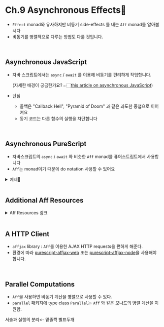 # Ch.9 Asynchronous Effects👻

- `Effect` monad와 유사하지만 비동기 side-effects 를 내는 `Aff` monad를 알아봅시다
- 비동기를 병렬적으로 다루는 방법도 다룰 것입니다.

<br />

## Asynchronous JavaScript

- 자바 스크립트에서는 `async` / `await` 를 이용해 비동기를 편리하게 작업합니다.

  (자세한 배경이 궁금한가요? 👉🏻[this article on asynchronous JavaScript](https://developer.mozilla.org/en-US/docs/Learn/JavaScript/Asynchronous/Introducing))

- 단점
  - 콜백은 "Callback Hell", "Pyramid of Doom" 과 같은 과도한 중첩으로 이어져요
  - 동기 코드는 다른 함수의 실행을 차단합니다

<br />

## Asynchronous PureScript

- 자바스크립트의 `async` / `await` 와 비슷한 `Aff` monad를 퓨어스트립트에서 사용합니다
- `Aff`는 monad이기 때문에 do notation 사용할 수 있어요

<details>
<summary>예제🥹</summary>

```hs
{{#include ../exercises/chapter9/test/Copy.purs:copyFile}}
```

It is also possible to re-write the above snippet using callbacks or synchronous functions (for example with `Node.FS.Async` and `Node.FS.Sync` respectively), but those share the same downsides as discussed earlier with JavaScript, and so that coding style is not recommended.

The syntax for working with `Aff` is very similar to working with `Effect`. They are both monads, and can therefore be written with do notation.

For example, if we look at the signature of `readTextFile`, we see that it returns the file contents as a `String` wrapped in `Aff`:

```hs
readTextFile :: Encoding -> FilePath -> Aff String
```

We can "unwrap" the returned string with a bind arrow (`<-`) in do notation:

```hs
my_data <- readTextFile UTF8 file1
```

Then pass it as the string argument to `writeTextFile`:

```hs
writeTextFile :: Encoding -> FilePath -> String -> Aff Unit
```

The only other notable feature unique to `Aff` in the above example is `attempt`, which captures errors or exceptions encountered while running `Aff` code and stores them in an `Either`:

```hs
attempt :: forall a. Aff a -> Aff (Either Error a)
```

You should hopefully be able to draw on your knowledge of concepts from previous chapters and combine this with the new `Aff` patterns learned in the above `copyFile` example to tackle the following exercises:

</details>

<br />

## Additional Aff Resources

<details>
<summary>Aff Resources 링크</summary>

- [official Aff guide](https://pursuit.purescript.org/packages/purescript-aff/)
- [Drew's Aff Post](https://blog.drewolson.org/asynchronous-purescript)
- [Additional Aff Explanation and Examples](https://github.com/JordanMartinez/purescript-jordans-reference/tree/latestRelease/21-Hello-World/02-Effect-and-Aff/src/03-Aff)

</details>

<br />

## A HTTP Client

- `affjax` library : `Aff`를 이용한 AJAX HTTP requests을 편하게 해준다.
- 환경에 따라 [purescript-affjax-web](https://github.com/purescript-contrib/purescript-affjax-web) 또는 [purescript-affjax-node](https://github.com/purescript-contrib/purescript-affjax-node)을 사용해야합니다.

<br />

## Parallel Computations

- `Aff`을 사용하면 비동기 계산을 병렬으로 사용할 수 있다.
- `parallel` 패키지에 type class `Parallel`는 `Aff` 와 같은 모나드의 병렬 계산을 지원함.

서술과 실행의 분리<- 밑줄쫙 별표두개
